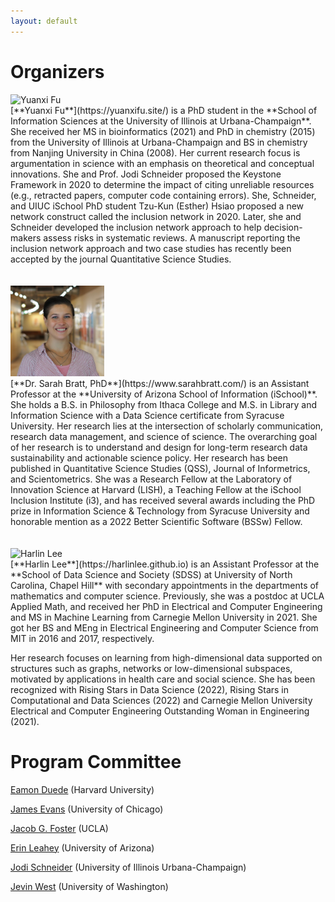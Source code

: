 ```yaml
---
layout: default
---
```


# Organizers

<div class='orgWrapper'>
<img src="https://ischool.illinois.edu/sites/default/files/styles/large_square/public/images/YuanxiFu.jpg?itok=pV359inZ" alt="Yuanxi Fu" width="150" />
<div class='bioWrapper'>
[**Yuanxi Fu**](https://yuanxifu.site/) is a PhD student in the **School of Information Sciences at the University of Illinois at Urbana-Champaign**. She received her MS in bioinformatics (2021) and PhD in chemistry (2015) from the University of Illinois at Urbana-Champaign and BS in chemistry from Nanjing University in China (2008). Her current research focus is argumentation in science with an emphasis on theoretical and conceptual innovations. She and Prof. Jodi Schneider proposed the Keystone Framework in 2020 to determine the impact of citing unreliable resources (e.g., retracted papers, computer code containing errors). She, Schneider, and UIUC iSchool PhD student Tzu-Kun (Esther) Hsiao proposed a new network construct called the inclusion network in 2020. Later, she and Schneider developed the inclusion network approach to help decision-makers assess risks in systematic reviews. A manuscript reporting the inclusion network approach and two case studies has recently been accepted by the journal Quantitative Science Studies. 
</div>
</div>
<br/>
<br/>

<div class='orgWrapper'>
 <img src="assets/images/profile_Sarah_Bratt.jpg" alt="Sarah Bratt" width="150" />
<div class='bioWrapper'>
[**Dr. Sarah Bratt, PhD**](https://www.sarahbratt.com/) is an Assistant Professor at the **University of Arizona School of Information (iSchool)**. She holds a B.S. in Philosophy from Ithaca College and M.S. in Library and Information Science with a Data Science certificate from Syracuse University. Her research lies at the intersection of scholarly communication, research data management, and science of science. The overarching goal of her research is to understand and design for long-term research data sustainability and actionable science policy. Her research has been published in Quantitative Science Studies (QSS), Journal of Informetrics, and Scientometrics. She was a Research Fellow at the Laboratory of Innovation Science at Harvard (LISH), a Teaching Fellow at the iSchool Inclusion Institute (i3), and has received several awards including the PhD prize in Information Science & Technology from Syracuse University and honorable mention as a 2022 Better Scientific Software (BSSw) Fellow.   
</div>
</div>
<br/>
<br/>

<div class='orgWrapper'>
<img src="https://harlinlee.github.io/headshot-smallest.jpg" alt="Harlin Lee" width="150" />
<div class='bioWrapper'>
[**Harlin Lee**](https://harlinlee.github.io) is an Assistant Professor at the **School of Data Science and Society (SDSS) at University of North Carolina, Chapel Hill** with secondary appointments in the departments of mathematics and computer science. Previously, she was a postdoc at UCLA Applied Math, and received her PhD in Electrical and Computer Engineering and MS in Machine Learning from Carnegie Mellon University in 2021. She got her BS and MEng in Electrical Engineering and Computer Science from MIT in 2016 and 2017, respectively.

Her research focuses on learning from high-dimensional data supported on structures such as graphs, networks or low-dimensional subspaces, motivated by applications in health care and social science. She has been recognized with Rising Stars in Data Science (2022), Rising Stars in Computational and Data Sciences (2022) and Carnegie Mellon University Electrical and Computer Engineering Outstanding Woman in Engineering (2021).
</div>
</div>


# Program Committee

[Eamon Duede](https://eamonduede.com/) (Harvard University)

[James Evans](https://macss.uchicago.edu/directory/James-Evans) (University of Chicago)

[Jacob G. Foster](https://soc.ucla.edu/person/jacob-foster/) (UCLA)

[Erin Leahey](https://sociology.arizona.edu/people/erin-leahey) (University of Arizona)

[Jodi Schneider](https://ischool.illinois.edu/people/jodi-schneider) (University of Illinois Urbana-Champaign)

[Jevin West](https://jevinwest.org/) (University of Washington)


